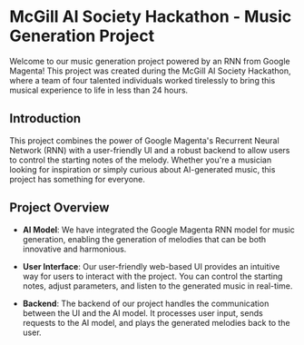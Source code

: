 # McGill AI Society Hackathon - Music Generation Project

Welcome to our music generation project powered by an RNN from Google Magenta! This project was created during the McGill AI Society Hackathon, where a team of four talented individuals worked tirelessly to bring this musical experience to life in less than 24 hours.

## Introduction

This project combines the power of Google Magenta's Recurrent Neural Network (RNN) with a user-friendly UI and a robust backend to allow users to control the starting notes of the melody. Whether you're a musician looking for inspiration or simply curious about AI-generated music, this project has something for everyone.

## Project Overview

- **AI Model**: We have integrated the Google Magenta RNN model for music generation, enabling the generation of melodies that can be both innovative and harmonious.

- **User Interface**: Our user-friendly web-based UI provides an intuitive way for users to interact with the project. You can control the starting notes, adjust parameters, and listen to the generated music in real-time.

- **Backend**: The backend of our project handles the communication between the UI and the AI model. It processes user input, sends requests to the AI model, and plays the generated melodies back to the user.
